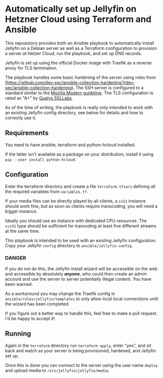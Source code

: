 # Automatically set up Jellyfin on Hetzner Cloud using Terraform and Ansible
This reposistory provides both an Ansible playbook to automatically
install Jellyfin on a Debian server as well as
a Terraform configuration to provision a server at Hetzer Cloud,
run the playbook, and set up DNS records.

Jellyfin is set up using the official Docker image with
Traefik as a reverse proxy for TLS termination.

The playbook handles some basic hardening of the server using
roles from [https://github.com/dev-sec/ansible-collection-hardening/](dev-sec/ansible-collection-hardening).
The SSH server is configured to a standard similar to the
[Mozilla Modern guideline](https://infosec.mozilla.org/guidelines/openssh).
The TLS configuration is rated as "A+" by [Qualys SSLLabs](https://ssllabs.com/).

As of the time of writing, the playbook is really only intended
to work with an existing Jellyfin config directory, see below for details and how to correctly use it.

## Requirements
You need to have ansible, terraform and python-hcloud installed.

If the latter isn't available as a package on your distribution, install it using `pip --user install python-hcloud`.

## Configuration
Enter the terraform directory and create a file `terraform.tfvars` defining all the required variables
from `variables.tf`.

If your media files can be directly played by all clients, a `cx11` instance should work fine,
but as soon as clients require transcoding, you will need a bigger instance.

Ideally you should use an instance with dedicated CPU resources.
The `ccx31` type should be sufficient for trancoding at least five different streams at the same time.

This playbook is intended to be used with an existing Jellyfin configuration.
Copy your Jellyfin `config` directory to `ansible/jellyfin-config`.

### **DANGER**

If you do not do this, the Jellyfin install wizard will be accessible
on the web and accessible by absolutely ***anyone***, who could then
create an admin account and use the server to server potentially
illegal content. You have been warned.

As a workaround you may change the Traefik config in `ansible/roles/jellyfin/templates`
to only allow local local connections until the wizard has been
completed.

If you figure out a better way to handle this, feel free to make a pull request.
I'd be happy to accept it!

## Running
Again in the `terraform` directory run `terraform apply`, enter "yes", and sit back and watch
as your server is being provisioned, hardened, and Jellyfin set up.

Once this is done you can connect to the server using the user name
`deploy` and upload media to `/srv/jellyfin/jellyfin/media`.
